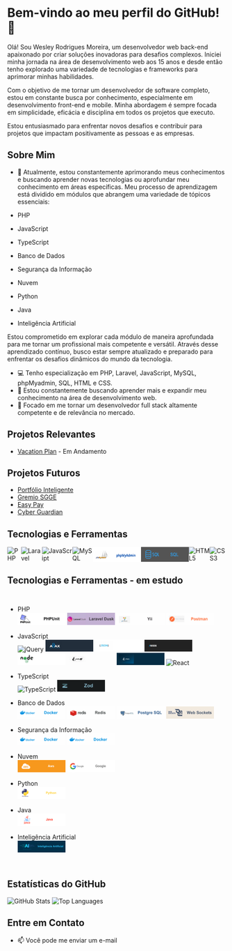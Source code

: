 # Bem-vindo ao meu perfil do GitHub! 👋

Olá! Sou Wesley Rodrigues Moreira, um desenvolvedor web back-end apaixonado por criar soluções inovadoras para desafios complexos. Iniciei minha jornada na área de desenvolvimento web aos 15 anos e desde então tenho explorado uma variedade de tecnologias e frameworks para aprimorar minhas habilidades.

Com o objetivo de me tornar um desenvolvedor de software completo, estou em constante busca por conhecimento, especialmente em desenvolvimento front-end e mobile. Minha abordagem é sempre focada em simplicidade, eficácia e disciplina em todos os projetos que executo.

Estou entusiasmado para enfrentar novos desafios e contribuir para projetos que impactam positivamente as pessoas e as empresas.

## Sobre Mim

- 🌱 Atualmente, estou constantemente aprimorando meus conhecimentos e buscando aprender    novas tecnologias ou aprofundar meu conhecimento em áreas específicas. Meu processo de      aprendizagem está dividido em módulos que abrangem uma variedade de tópicos essenciais:

- PHP
- JavaScript
- TypeScript
- Banco de Dados
- Segurança da Informação
- Nuvem
- Python
- Java
- Inteligência Artificial

Estou comprometido em explorar cada módulo de maneira aprofundada para me tornar um profissional mais competente e versátil. Através desse aprendizado contínuo, busco estar sempre atualizado e preparado para enfrentar os desafios dinâmicos do mundo da tecnologia.

- 💻 Tenho especialização em PHP, Laravel, JavaScript, MySQL, phpMyadmin, SQL, HTML e CSS.
- 🚀 Estou constantemente buscando aprender mais e expandir meu conhecimento na área de desenvolvimento web.
- 🎯 Focado em me tornar um desenvolvedor full stack altamente competente e de relevância no mercado.

## Projetos Relevantes

- [Vacation Plan](https://github.com/WesleyRodriguesMoreira/Vacation_Plan-Buzzvel) - Em Andamento

## Projetos Futuros

- [Portfólio Inteligente](https://github.com/WesleyRodriguesMoreira/Vacation_Plan-Buzzvel)
- [Gremio SGGE](https://github.com/WesleyRodriguesMoreira/Vacation_Plan-Buzzvel)
- [Easy Pay](https://github.com/WesleyRodriguesMoreira/Vacation_Plan-Buzzvel)
- [Cyber Guardian](https://github.com/WesleyRodriguesMoreira/Vacation_Plan-Buzzvel)

## Tecnologias e Ferramentas

<div style="display: flex;">
    <img src="https://img.shields.io/badge/PHP-4F5B93?style=for-the-badge&logo=php&logoColor=white&labelColor=4F5B93" alt="PHP">
    <img src="https://img.shields.io/badge/Laravel-FF2D20?style=for-the-badge&logo=laravel&logoColor=white&labelColor=FF2D20" alt="Laravel">
     <img src="https://img.shields.io/badge/JavaScript-FFDC0B?style=for-the-badge&logo=javascript&logoColor=000&labelColor=FFDC0B" alt="JavaScript">
    <img src="https://img.shields.io/badge/MySQL-F29221?style=for-the-badge&logo=mysql&logoColor=white&labelColor=F29221" alt="MySQL">
    <img style="width: 110px; height: auto; font-size: 12px;" src="assets/phpMyAdmin.png" alt="phpMyadmin">
    <img style="width: 110px; height: auto; font-size: 12px;" src="assets/sql.png" alt="SQL">
    <img src="https://img.shields.io/badge/HTML5-orange?style=for-the-badge&logo=html5&logoColor=white&labelColor=orange" alt="HTML5">
    <img src="https://img.shields.io/badge/CSS3-5188FE?style=for-the-badge&logo=css3&logoColor=white&labelColor=5188FE" alt="CSS3">  
</div>

## Tecnologias e Ferramentas - em estudo
<div style="display: flex;">

 - PHP
   <br>
   <img style="width: 110px; height: auto; font-size: 12px;" src="assets/PHPUnit.png" alt="PHPUnit">
   <img style="width: 110px; height: auto; font-size: 12px;" src="assets/LaravelDusk.png" alt="Laravel Dusk">
   <img style="width: 110px; height: auto; font-size: 12px;" src="assets/yii.png" alt="Yii">
   <img style="width: 110px; height: auto; font-size: 12px;" src="assets/postman.png" alt="Postman">

 - JavaScript
    <br>
    <img src="https://img.shields.io/badge/jQuery-0769AD?style=for-the-badge&logo=jquery&logoColor=white&labelColor=0769AD" alt="jQuery">
    <img style="width: 110px; height: auto; font-size: 12px;" src="assets/ajax.png" alt="Ajax">
    <img style="width: 110px; height: auto; font-size: 12px;" src="assets/json.png" alt="Json">
    <img style="width: 110px; height: auto; font-size: 12px;" src="assets/axios.png" alt="Axios">
    <img style="width: 110px; height: auto; font-size: 12px;" src="assets/node.js.png" alt="Node.js">
    <img style="width: 110px; height: auto; font-size: 12px;" src="assets/fastify.png" alt="Fastify">
    <img style="width: 110px; height: auto; font-size: 12px;" src="assets/prisma.png" alt="Prisma ORM">
    <img src="https://img.shields.io/badge/React-222?style=for-the-badge&logo=react&logoColor=61DBFB&labelColor=222" alt="React">

 - TypeScript
    <br>
    <img src="https://img.shields.io/badge/TypeScript-3276E6?style=for-the-badge&logo=typescript&logoColor=white&labelColor=3276E6" alt="TypeScript">
    <img style="width: 110px; height: auto; font-size: 12px;" src="assets/zod.png" alt="Zod">

 - Banco de Dados
    <br>
    <img style="width: 110px; height: auto; font-size: 12px;" src="assets/docker.png" alt="Docker">
    <img style="width: 110px; height: auto; font-size: 12px;" src="assets/redis.png" alt="Redis">
    <img style="width: 110px; height: auto; font-size: 12px;" src="assets/postgre.png" alt="Postgre SQL">
    <img style="width: 110px; height: auto; font-size: 12px;" src="assets/web.png" alt="WebSocket">
   

 - Segurança da Informação
    <br>
    <img style="width: 110px; height: auto; font-size: 12px;" src="assets/docker.png" alt="Segurança da informação">
    <img style="width: 110px; height: auto; font-size: 12px;" src="assets/docker.png" alt="Docker">

 - Nuvem
    <br>
    <img style="width: 110px; height: auto; font-size: 12px;" src="assets/aws.png" alt="Aws">
    <img style="width: 110px; height: auto; font-size: 12px;" src="assets/google.png" alt="Google">

 - Python
    <br>
    <img style="width: 110px; height: auto; font-size: 12px;" src="assets/python.png" alt="Python">

 - Java
    <br>
    <img style="width: 110px; height: auto; font-size: 12px;" src="assets/java.png" alt="Java">

 - Inteligência Artificial
    <br>
    <img style="width: 110px; height: auto; font-size: 12px;" src="assets/ia.png" alt="Inteligência Artificial">

</div>

## Estatísticas do GitHub

![GitHub Stats](https://github-readme-stats.vercel.app/api?username=Matheus1415&count_private=true&show_icons=true&theme=github_dark&hide=contribs,issues)
![Top Languages](https://github-readme-stats.vercel.app/api/top-langs/?username=Matheus1415&layout=compact&count_private=true&show_icons=true&theme=github_dark)

## Entre em Contato

- 📫 Você pode me enviar um e-mail
